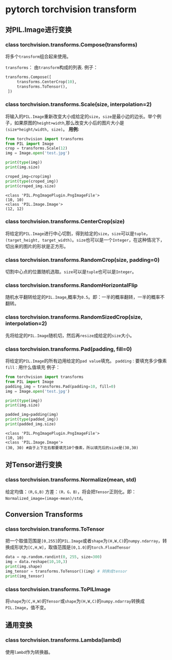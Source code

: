 # pytorch torchvision transform

## 对PIL.Image进行变换
### class torchvision.transforms.Compose(transforms)
将多个`transform`组合起来使用。

`transforms`： 由`transform`构成的列表.
例子：
```python
transforms.Compose([
     transforms.CenterCrop(10),
     transforms.ToTensor(),
 ])
 ```


### class torchvision.transforms.Scale(size, interpolation=2)

将输入的`PIL.Image`重新改变大小成给定的`size`，`size`是最小边的边长。举个例子，如果原图的`height>width`,那么改变大小后的图片大小是`(size*height/width, size)`。
**用例:**
```python
from torchvision import transforms
from PIL import Image
crop = transforms.Scale(12)
img = Image.open('test.jpg')

print(type(img))
print(img.size)

croped_img=crop(img)
print(type(croped_img))
print(croped_img.size)
```
```
<class 'PIL.PngImagePlugin.PngImageFile'>
(10, 10)
<class 'PIL.Image.Image'>
(12, 12)
```

### class torchvision.transforms.CenterCrop(size)
将给定的`PIL.Image`进行中心切割，得到给定的`size`，`size`可以是`tuple`，`(target_height, target_width)`。`size`也可以是一个`Integer`，在这种情况下，切出来的图片的形状是正方形。

### class torchvision.transforms.RandomCrop(size, padding=0)
切割中心点的位置随机选取。`size`可以是`tuple`也可以是`Integer`。

### class torchvision.transforms.RandomHorizontalFlip
随机水平翻转给定的`PIL.Image`,概率为`0.5`。即：一半的概率翻转，一半的概率不翻转。

### class torchvision.transforms.RandomSizedCrop(size, interpolation=2)
先将给定的`PIL.Image`随机切，然后再`resize`成给定的`size`大小。
### class torchvision.transforms.Pad(padding, fill=0)
将给定的`PIL.Image`的所有边用给定的`pad value`填充。
`padding：`要填充多少像素
`fill：`用什么值填充
例子：
```python
from torchvision import transforms
from PIL import Image
padding_img = transforms.Pad(padding=10, fill=0)
img = Image.open('test.jpg')

print(type(img))
print(img.size)

padded_img=padding(img)
print(type(padded_img))
print(padded_img.size)
```
```
<class 'PIL.PngImagePlugin.PngImageFile'>
(10, 10)
<class 'PIL.Image.Image'>
(30, 30) #由于上下左右都要填充10个像素，所以填充后的size是(30,30)
```

## 对Tensor进行变换
### class torchvision.transforms.Normalize(mean, std)
给定均值：`(R,G,B)` 方差：`(R，G，B）`，将会把`Tensor`正则化。即：`Normalized_image=(image-mean)/std`。

## Conversion Transforms

### class torchvision.transforms.ToTensor
把一个取值范围是`[0,255]`的`PIL.Image`或者`shape`为`(H,W,C)`的`numpy.ndarray`，转换成形状为`[C,H,W]`，取值范围是`[0,1.0]`的`torch.FloadTensor`
```python
data = np.random.randint(0, 255, size=300)
img = data.reshape(10,10,3)
print(img.shape)
img_tensor = transforms.ToTensor()(img) # 转换成tensor
print(img_tensor)
```

### class torchvision.transforms.ToPILImage
将`shape`为`(C,H,W)`的`Tensor`或`shape`为`(H,W,C)`的`numpy.ndarray`转换成`PIL.Image`，值不变。

## 通用变换
### class torchvision.transforms.Lambda(lambd)
使用`lambd`作为转换器。
